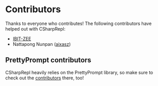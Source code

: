 # Contributors

Thanks to everyone who contributes! The following contributors have helped out
with CSharpRepl:

- [IBIT-ZEE](https://github.com/IBIT-ZEE)
- Nattapong Nunpan ([aixasz](https://github.com/aixasz))

## PrettyPrompt contributors

CSharpRepl heavily relies on the PrettyPrompt library, so make sure to check
out the [contributors](https://github.com/waf/PrettyPrompt/blob/main/CONTRIBUTORS.md) there, too!
